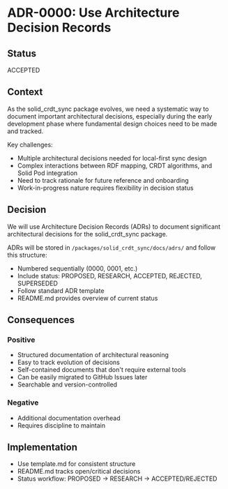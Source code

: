 # ADR-0000: Use Architecture Decision Records

## Status
ACCEPTED

## Context
As the solid_crdt_sync package evolves, we need a systematic way to document important architectural decisions, especially during the early development phase where fundamental design choices need to be made and tracked.

Key challenges:
- Multiple architectural decisions needed for local-first sync design
- Complex interactions between RDF mapping, CRDT algorithms, and Solid Pod integration
- Need to track rationale for future reference and onboarding
- Work-in-progress nature requires flexibility in decision status

## Decision
We will use Architecture Decision Records (ADRs) to document significant architectural decisions for the solid_crdt_sync package.

ADRs will be stored in `/packages/solid_crdt_sync/docs/adrs/` and follow this structure:
- Numbered sequentially (0000, 0001, etc.)
- Include status: PROPOSED, RESEARCH, ACCEPTED, REJECTED, SUPERSEDED
- Follow standard ADR template
- README.md provides overview of current status

## Consequences
### Positive
- Structured documentation of architectural reasoning
- Easy to track evolution of decisions
- Self-contained documents that don't require external tools
- Can be easily migrated to GitHub Issues later
- Searchable and version-controlled

### Negative  
- Additional documentation overhead
- Requires discipline to maintain

## Implementation
- Use template.md for consistent structure
- README.md tracks open/critical decisions
- Status workflow: PROPOSED → RESEARCH → ACCEPTED/REJECTED
